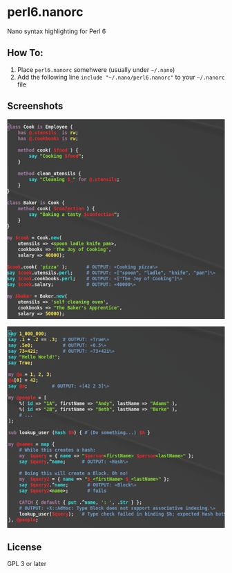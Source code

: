 # perl6.nanorc
Nano syntax highlighting for Perl 6

## How To:
1. Place ```perl6.nanorc``` somehwere (usually under ```~/.nano```)
2. Add the following line ```include "~/.nano/perl6.nanorc"``` to your ```~/.nanorc``` file

## Screenshots
![Screenshot 1](screenshot1.png)

![Screenshot 2](screenshot2.png)

## License
GPL 3 or later
